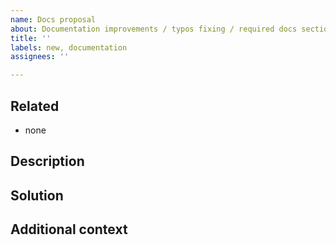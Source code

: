 ```yaml
---
name: Docs proposal
about: Documentation improvements / typos fixing / required docs sections
title: ''
labels: new, documentation
assignees: ''

---
```


<!-- ✨ Thanks for feature suggesting! ➡️ Please don't ignore this template -->

## Related
- none
<!-- Specify related rule / util / ... -->

## Description
<!-- 
    Describe related problem (or just note), if you have
    A clear and concise description of what the problem is. Ex. I'm always frustrated when [...] 
-->

## Solution
<!-- 
    (optional) Describe desired solution
    A clear and concise description of what you want to happen. 
-->

## Additional context
<!-- 
    (optional) Add any other context or screenshots 
    about the feature request here, maybe - alternatives you've considered. 
-->
